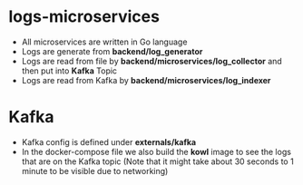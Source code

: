 # logs-microservices

* All microservices are written in Go language
* Logs are generate from **backend/log_generator**
* Logs are read from file by **backend/microservices/log_collector** and then put into **Kafka** Topic
* Logs are read from Kafka by **backend/microservices/log_indexer**

# Kafka

* Kafka config is defined under **externals/kafka**
* In the docker-compose file we also build the **kowl** image to see the logs that are on the Kafka topic (Note that it might take about 30 seconds to 1 minute to be visible due to networking)
